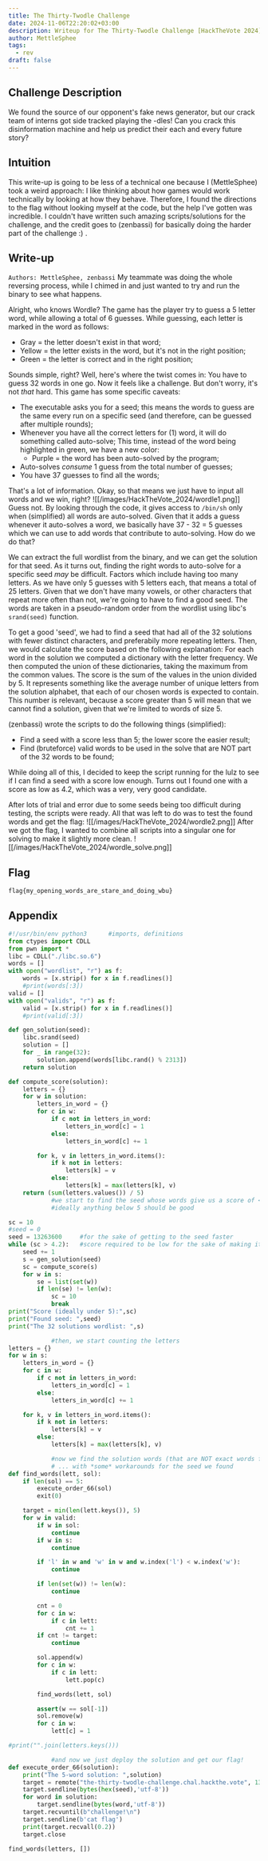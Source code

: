 ```yaml
---
title: The Thirty-Twodle Challenge
date: 2024-11-06T22:20:02+03:00
description: Writeup for The Thirty-Twodle Challenge [HackTheVote 2024]
author: MettleSphee
tags:
  - rev
draft: false
---
```

## Challenge Description
We found the source of our opponent's fake news generator, but our crack team
of interns got side tracked playing the -dles! Can you crack this disinformation
machine and help us predict their each and every future story?

## Intuition
This write-up is going to be less of a technical one because I (MettleSphee) took a weird approach: I like thinking about how games would work technically by looking at how they behave. Therefore, I found the directions to the flag without looking myself at the code, but the help I've gotten was incredible. I couldn't have written such amazing scripts/solutions for the challenge, and the credit goes to (zenbassi) for basically doing the harder part of the challenge :) .

## Write-up
``Authors: MettleSphee, zenbassi``
My teammate was doing the whole reversing process, while I chimed in and just wanted to try and run the binary to see what happens.

Alright, who knows Wordle? The game has the player try to guess a 5 letter word, while allowing a total of 6 guesses. While guessing, each letter is marked in the word as follows:
- Gray = the letter doesn't exist in that word;
- Yellow = the letter exists in the word, but it's not in the right position;
- Green = the letter is correct and in the right position;

Sounds simple, right? Well, here's where the twist comes in: You have to guess 32 words in one go. Now it feels like a challenge.
But don't worry, it's not *that* hard. This game has some specific caveats:
- The executable asks you for a seed; this means the words to guess are the same every run on a specific seed (and therefore, can be guessed after multiple rounds);
- Whenever you have all the correct letters for (1) word, it will do something called auto-solve; This time, instead of the word being highlighted in green, we have a new color:
  - Purple = the word has been auto-solved by the program;
- Auto-solves *consume* 1 guess from the total number of guesses;
- You have 37 guesses to find all the words;

That's a lot of information. Okay, so that means we just have to input all words and we win, right?
![[/images/HackTheVote_2024/wordle1.png]]
Guess not. By looking through the code, it gives access to ``/bin/sh`` only when (simplified) all words are auto-solved. Given that it adds a guess whenever it auto-solves a word, we basically have 37 - 32 = 5 guesses which we can use to add words that contribute to auto-solving. How do we do that?

We can extract the full wordlist from the binary, and we can get the solution for that seed. As it turns out, finding the right words to auto-solve for a specific seed *may* be difficult. Factors which include having too many letters. As we have only 5 guesses with 5 letters each, that means a total of 25 letters. Given that we don't have many vowels, or other characters that repeat more often than not, we're going to have to find a good seed. The words are taken in a pseudo-random order from the wordlist using libc's ``srand(seed)`` function.

To get a good 'seed', we had to find a seed that had all of the 32 solutions with fewer distinct characters, and preferabily more repeating letters. Then, we would calculate the score based on the following explanation:
For each word in the solution we computed a dictionary with the letter frequency. We then computed the union of these dictionaries, taking the maximum from the common values. The score is the sum of the values in the union divided by 5. It represents something like the average number of unique letters from the solution alphabet, that each of our chosen words is expected to contain. This number is relevant, because a score greater than 5 will mean that we cannot find a solution, given that we're limited to words of size 5.


(zenbassi) wrote the scripts to do the following things (simplified):
- Find a seed with a score less than 5; the lower score the easier result;
- Find (bruteforce) valid words to be used in the solve that are NOT part of the 32 words to be found;


While doing all of this, I decided to keep the script running for the lulz to see if I can find a seed with a score low enough. Turns out I found one with a score as low as 4.2, which was a very, very good candidate.


After lots of trial and error due to some seeds being too difficult during testing, the scripts were ready. All that was left to do was to test the found words and get the flag:
![[/images/HackTheVote_2024/wordle2.png]]
After we got the flag, I wanted to combine all scripts into a singular one for solving to make it slightly more clean.
![[/images/HackTheVote_2024/wordle_solve.png]]
## Flag
``flag{my_opening_words_are_stare_and_doing_wbu}``
## Appendix
```py
#!/usr/bin/env python3		#imports, definitions
from ctypes import CDLL
from pwn import *
libc = CDLL("./libc.so.6")
words = []
with open("wordlist", "r") as f:
    words = [x.strip() for x in f.readlines()]
    #print(words[:3])
valid = []
with open("valids", "r") as f:
    valid = [x.strip() for x in f.readlines()]
    #print(valid[:3])

def gen_solution(seed):
    libc.srand(seed)
    solution = []
    for _ in range(32):
        solution.append(words[libc.rand() % 2313])
    return solution

def compute_score(solution):
    letters = {}
    for w in solution:
        letters_in_word = {}
        for c in w:
            if c not in letters_in_word:
                letters_in_word[c] = 1
            else:
                letters_in_word[c] += 1

        for k, v in letters_in_word.items():
            if k not in letters:
                letters[k] = v
            else:
                letters[k] = max(letters[k], v)
    return (sum(letters.values()) / 5)
			#we start to find the seed whose words give us a score of <4.2> or lower,
			#ideally anything below 5 should be good

sc = 10
#seed = 0
seed = 13263600		#for the sake of getting to the seed faster
while (sc > 4.2):	#score required to be low for the sake of making it easier afterwards
    seed += 1
    s = gen_solution(seed)
    sc = compute_score(s)
    for w in s:
        se = list(set(w))
        if len(se) != len(w):
            sc = 10
            break
print("Score (ideally under 5):",sc)
print("Found seed: ",seed)
print("The 32 solutions wordlist: ",s)

			#then, we start counting the letters
letters = {}
for w in s:
    letters_in_word = {}
    for c in w:
        if c not in letters_in_word:
            letters_in_word[c] = 1
        else:
            letters_in_word[c] += 1

    for k, v in letters_in_word.items():
        if k not in letters:
            letters[k] = v
        else:
            letters[k] = max(letters[k], v)

			#now we find the solution words (that are NOT exact words found above)
			# ... with *some* workarounds for the seed we found
def find_words(lett, sol):
    if len(sol) == 5:
        execute_order_66(sol)
        exit(0)

    target = min(len(lett.keys()), 5)
    for w in valid:
        if w in sol:
            continue
        if w in s:
            continue

        if 'l' in w and 'w' in w and w.index('l') < w.index('w'):
            continue

        if len(set(w)) != len(w):
            continue

        cnt = 0
        for c in w:
            if c in lett:
                cnt += 1
        if cnt != target:
            continue

        sol.append(w)
        for c in w:
            if c in lett:
                lett.pop(c)

        find_words(lett, sol)

        assert(w == sol[-1])
        sol.remove(w)
        for c in w:
            lett[c] = 1

#print("".join(letters.keys()))

			#and now we just deploy the solution and get our flag!
def execute_order_66(solution):
	print("The 5-word solution: ",solution)
	target = remote("the-thirty-twodle-challenge.chal.hackthe.vote", 1337)
	target.sendline(bytes(hex(seed),'utf-8'))
	for word in solution:
		target.sendline(bytes(word,'utf-8'))
	target.recvuntil(b"challenge!\n")
	target.sendline(b'cat flag')
	print(target.recvall(0.2))
	target.close

find_words(letters, [])
```
